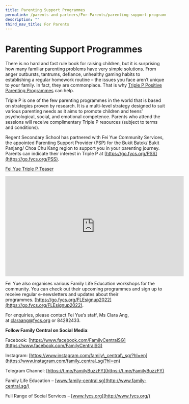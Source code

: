 ```yaml
---
title: Parenting Support Programmes
permalink: /parents-and-partners/For-Parents/parenting-support-programmes/
description: ""
third_nav_title: For Parents
---
```

Parenting Support Programmes
============================

There is no hard and fast rule book for raising children, but it is surprising how many familiar parenting problems have very simple solutions. From anger outbursts, tantrums, defiance, unhealthy gaming habits to establishing a regular homework routine – the issues you face aren’t unique to your family. In fact, they are commonplace. That is why [Triple P Positive Parenting Programmes](https://www.triplep-parenting.net/global/triple-p/) can help.

Triple P is one of the few parenting programmes in the world that is based on strategies proven by research. It is a multi-level strategy designed to suit various parenting needs as it aims to promote children and teens’ psychological, social, and emotional competence. Parents who attend the sessions will receive complimentary Triple P resources (subject to terms and conditions).

Regent Secondary School has partnered with Fei Yue Community Services, the appointed Parenting Support Provider (PSP) for the Bukit Batok/ Bukit Panjang/ Choa Chu Kang region to support you in your parenting journey. Parents can indicate their interest in Triple P at [https://go.fycs.org/PSS](https://go.fycs.org/PSS).

[Fei Yue Triple P Teaser](https://youtu.be/OktQSOzQ0oY)

<iframe width="560" height="315" src="https://www.youtube.com/embed/OktQSOzQ0oY" title="YouTube video player" frameborder="0" allow="accelerometer; autoplay; clipboard-write; encrypted-media; gyroscope; picture-in-picture" allowfullscreen></iframe>

Fei Yue also organises various Family Life Education workshops for the community. You can check out their upcoming programmes and sign up to receive regular e-newsletters and updates about their programmes. [https://go.fycs.org/FLEsignup2022](https://go.fycs.org/FLEsignup2022).

For enquiries, please contact Fei Yue’s staff, Ms Clara Ang, at [claraang@fycs.org](mailto:claraang@fycs.org) or 84282433.

**Follow Family Central on Social Media**:

Facebook: [https://www.facebook.com/FamilyCentralSG](https://www.facebook.com/FamilyCentralSG)

Instagram: [https://www.instagram.com/family\_central\_sg/?hl=en](https://www.instagram.com/family_central_sg/?hl=en)

Telegram Channel: [https://t.me/FamilyBuzzFY](https://t.me/FamilyBuzzFY)

Family Life Education – [www.family-central.sg](http://www.family-central.sg/)

Full Range of Social Services – [www.fycs.org](http://www.fycs.org/)